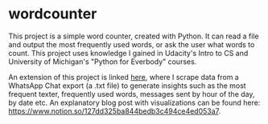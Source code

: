 # wordcounter
This project is a simple word counter, created with Python. It can read a file and output the most frequently used words, or ask the user what words to count. This project uses knowledge I gained in Udacity's Intro to CS and University of Michigan's "Python for Everbody" courses.

An extension of this project is linked [here](https://github.com/akalankjayakumar/WhatsApp-Chat-Analysis), where I scrape data from a WhatsApp Chat export (a .txt file) to generate insights such as the most frequent texter, frequently used words, messages sent by hour of the day, by date etc. An explanatory blog post with visualizations can be found here: https://www.notion.so/127dd325ba844bedb3c494ce4ed053a7.
